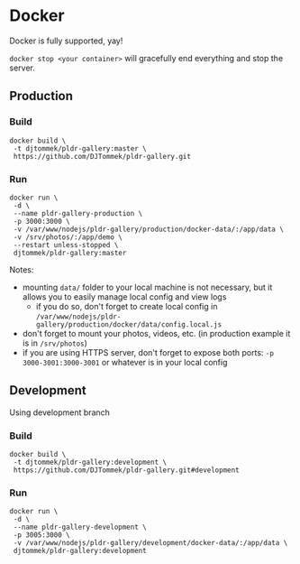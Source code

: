 # Docker
Docker is fully supported, yay!

`docker stop <your container>` will gracefully end everything and stop the server.

## Production 
### Build 
```
docker build \
 -t djtommek/pldr-gallery:master \ 
 https://github.com/DJTommek/pldr-gallery.git
```
### Run
```
docker run \
 -d \
 --name pldr-gallery-production \
 -p 3000:3000 \
 -v /var/www/nodejs/pldr-gallery/production/docker-data/:/app/data \
 -v /srv/photos/:/app/demo \
 --restart unless-stopped \
 djtommek/pldr-gallery:master
```
Notes:
- mounting `data/` folder to your local machine is not necessary, but it allows you to easily manage local config and view logs
    - if you do so, don't forget to create local config in `/var/www/nodejs/pldr-gallery/production/docker/data/config.local.js` 
- don't forget to mount your photos, videos, etc. (in production example it is in `/srv/photos`) 
- if you are using HTTPS server, don't forget to expose both ports: `-p 3000-3001:3000-3001` or whatever is in your local config

## Development
Using development branch
### Build 
```
docker build \
 -t djtommek/pldr-gallery:development \
 https://github.com/DJTommek/pldr-gallery.git#development
```
### Run
```
docker run \
 -d \
 --name pldr-gallery-development \
 -p 3005:3000 \
 -v /var/www/nodejs/pldr-gallery/development/docker-data/:/app/data \
 djtommek/pldr-gallery:development
```
